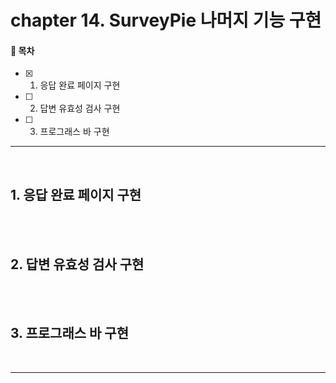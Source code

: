 # chapter 14. SurveyPie 나머지 기능 구현

#### 🌱 목차

- [x] 1. 응답 완료 페이지 구현
- [ ] 2. 답변 유효성 검사 구현
- [ ] 3. 프로그래스 바 구현

---

<br>

## 1. 응답 완료 페이지 구현

<br>
<br>

## 2. 답변 유효성 검사 구현

<br>
<br>

## 3. 프로그래스 바 구현

<br>

---
